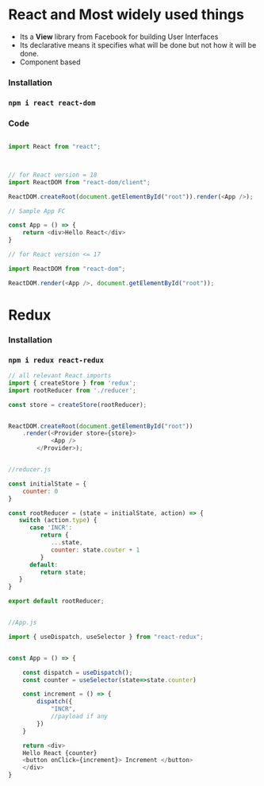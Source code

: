 # React and Most widely used things

- Its a **View** library from Facebook for building User Interfaces
- Its declarative means it specifies what will be done but not how it will be done.
- Component based


### Installation

### `npm i react react-dom`


### Code


```js

import React from "react";



// for React version = 18
import ReactDOM from "react-dom/client";

ReactDOM.createRoot(document.getElementById("root")).render(<App />);

// Sample App FC

const App = () => {
    return <div>Hello React</div>
}

// for React version <= 17

import ReactDOM from "react-dom";

ReactDOM.render(<App />, document.getElementById("root"));


```


# Redux

### Installation
### `npm i redux react-redux`

```js
// all relevant React imports
import { createStore } from 'redux';
import rootReducer from './reducer';

const store = createStore(rootReducer);


ReactDOM.createRoot(document.getElementById("root"))
    .render(<Provider store={store}>
            <App />
        </Provider>);


//reducer.js

const initialState = {
    counter: 0
}

const rootReducer = (state = initialState, action) => {
   switch (action.type) {
      case 'INCR':
         return {
            ...state,
            counter: state.couter + 1
         }
      default:
         return state;
   }
}

export default rootReducer;


//App.js

import { useDispatch, useSelector } from "react-redux";


const App = () => {

    const dispatch = useDispatch();
    const counter = useSelector(state=>state.counter)

    const increment = () => {
        dispatch({
            "INCR",
            //payload if any
        })
    }

    return <div>
    Hello React {counter}
    <button onClick={increment}> Increment </button>
    </div>
}


```

<script src="https://gist.github.com/aksh-github/4d1e335deb41d3c5de074c8ffa925433.js"></script>